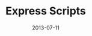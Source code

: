 ---
date: 2013-07-11
title: Express Scripts
categories: platinum
logo: /assets/images/sponsors/ESI_logo_2c_WEB_400px.png
www: http://www.express-scripts.com
---